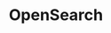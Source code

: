 ---
title: OpenSearch
categories:
  - nosql-database
  - vector-database
docs:
  - id: go
    url: https://golang.testcontainers.org/modules/opensearch/
    example: |
      ```go
      opensearchContainer, err := opensearch.RunContainer(ctx, testcontainers.WithImage("opensearchproject/opensearch:2.11.1"))
      ```
description: |
  OpenSearch is the flexible, scalable, open-source way to build solutions for data-intensive applications.
---